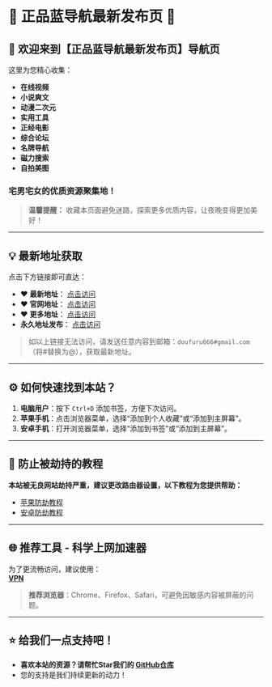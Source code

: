 # 🌟 正品蓝导航最新发布页 🌟  

## 🎉 **欢迎来到【正品蓝导航最新发布页】导航页**  
这里为您精心收集：  
- **在线视频**  
- **小说爽文**  
- **动漫二次元**  
- **实用工具**  
- **正经电影**  
- **综合论坛**  
- **名牌导航**  
- **磁力搜索**  
- **自拍美图**  

### 宅男宅女的优质资源聚集地！  

> **温馨提醒：** 收藏本页面避免迷路，探索更多优质内容，让夜晚变得更加美好！  

---

## 💡 **最新地址获取**  
点击下方链接即可直达：  
- ❤️ **最新地址**： [点击访问](https://最新.dizhi66.top)  
- ❤️ **官网地址**： [点击访问](https://官方.dizhi66.top)  
- ❤️ **更多地址**： [点击访问](https://dizhi66.top)  
- **永久地址发布**： [点击访问](https://wangjidizhi.com)  

> 如以上链接无法访问，请发送任意内容到邮箱：`doufuru666#gmail.com`（将#替换为@），获取最新地址。  

---

## ⚙️ **如何快速找到本站？**  
1. **电脑用户**：按下 `Ctrl+D` 添加书签，方便下次访问。  
2. **苹果手机**：点击浏览器菜单，选择“添加到个人收藏”或“添加到主屏幕”。  
3. **安卓手机**：打开浏览器菜单，选择“添加到书签”或“添加到主屏幕”。  

---

## 🚨 **防止被劫持的教程**  
**本站被无良网站劫持严重，建议更改路由器设置，以下教程为您提供帮助：**  
- [苹果防劫教程](https://gist.github.com/dizhi01xyz/89dbbdb5836f74016735f06a30f691fd)  
- [安卓防劫教程](https://gist.github.com/dizhi01xyz/89dbbdb5836f74016735f06a30f691fd)  

---

## 🌐 **推荐工具 - 科学上网加速器**  
为了更流畅访问，建议使用：  
<a href="https://2d8.suwkteqd.com/c-16717/a-bMWFM" target="_blank" class="text-red"><strong>VPN</strong></a>  

> **推荐浏览器**：Chrome、Firefox、Safari，可避免因敏感内容被屏蔽的问题。  

---

## ⭐ **给我们一点支持吧！**  
- **喜欢本站的资源？请帮忙Star我们的 [GitHub仓库](https://github.com)**  
- 您的支持是我们持续更新的动力！  

